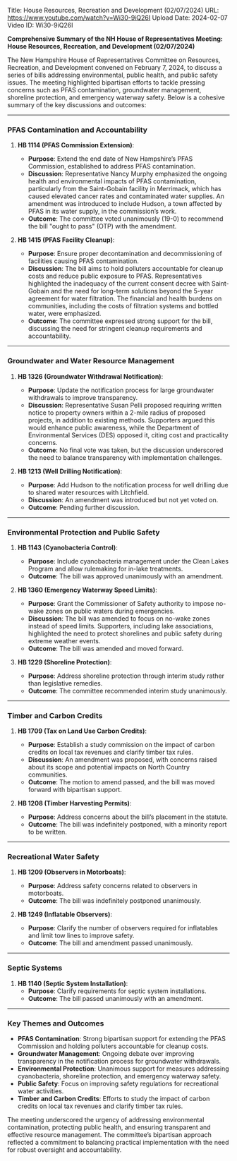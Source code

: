 Title: House Resources, Recreation and Development (02/07/2024)
URL: https://www.youtube.com/watch?v=Wi30-9iQ26I
Upload Date: 2024-02-07
Video ID: Wi30-9iQ26I

**Comprehensive Summary of the NH House of Representatives Meeting: House Resources, Recreation, and Development (02/07/2024)**

The New Hampshire House of Representatives Committee on Resources, Recreation, and Development convened on February 7, 2024, to discuss a series of bills addressing environmental, public health, and public safety issues. The meeting highlighted bipartisan efforts to tackle pressing concerns such as PFAS contamination, groundwater management, shoreline protection, and emergency waterway safety. Below is a cohesive summary of the key discussions and outcomes:

---

### **PFAS Contamination and Accountability**
1. **HB 1114 (PFAS Commission Extension)**:
   - **Purpose**: Extend the end date of New Hampshire’s PFAS Commission, established to address PFAS contamination.
   - **Discussion**: Representative Nancy Murphy emphasized the ongoing health and environmental impacts of PFAS contamination, particularly from the Saint-Gobain facility in Merrimack, which has caused elevated cancer rates and contaminated water supplies. An amendment was introduced to include Hudson, a town affected by PFAS in its water supply, in the commission’s work.
   - **Outcome**: The committee voted unanimously (19-0) to recommend the bill "ought to pass" (OTP) with the amendment.

2. **HB 1415 (PFAS Facility Cleanup)**:
   - **Purpose**: Ensure proper decontamination and decommissioning of facilities causing PFAS contamination.
   - **Discussion**: The bill aims to hold polluters accountable for cleanup costs and reduce public exposure to PFAS. Representatives highlighted the inadequacy of the current consent decree with Saint-Gobain and the need for long-term solutions beyond the 5-year agreement for water filtration. The financial and health burdens on communities, including the costs of filtration systems and bottled water, were emphasized.
   - **Outcome**: The committee expressed strong support for the bill, discussing the need for stringent cleanup requirements and accountability.

---

### **Groundwater and Water Resource Management**
1. **HB 1326 (Groundwater Withdrawal Notification)**:
   - **Purpose**: Update the notification process for large groundwater withdrawals to improve transparency.
   - **Discussion**: Representative Susan Pelli proposed requiring written notice to property owners within a 2-mile radius of proposed projects, in addition to existing methods. Supporters argued this would enhance public awareness, while the Department of Environmental Services (DES) opposed it, citing cost and practicality concerns.
   - **Outcome**: No final vote was taken, but the discussion underscored the need to balance transparency with implementation challenges.

2. **HB 1213 (Well Drilling Notification)**:
   - **Purpose**: Add Hudson to the notification process for well drilling due to shared water resources with Litchfield.
   - **Discussion**: An amendment was introduced but not yet voted on.
   - **Outcome**: Pending further discussion.

---

### **Environmental Protection and Public Safety**
1. **HB 1143 (Cyanobacteria Control)**:
   - **Purpose**: Include cyanobacteria management under the Clean Lakes Program and allow rulemaking for in-lake treatments.
   - **Outcome**: The bill was approved unanimously with an amendment.

2. **HB 1360 (Emergency Waterway Speed Limits)**:
   - **Purpose**: Grant the Commissioner of Safety authority to impose no-wake zones on public waters during emergencies.
   - **Discussion**: The bill was amended to focus on no-wake zones instead of speed limits. Supporters, including lake associations, highlighted the need to protect shorelines and public safety during extreme weather events.
   - **Outcome**: The bill was amended and moved forward.

3. **HB 1229 (Shoreline Protection)**:
   - **Purpose**: Address shoreline protection through interim study rather than legislative remedies.
   - **Outcome**: The committee recommended interim study unanimously.

---

### **Timber and Carbon Credits**
1. **HB 1709 (Tax on Land Use Carbon Credits)**:
   - **Purpose**: Establish a study commission on the impact of carbon credits on local tax revenues and clarify timber tax rules.
   - **Discussion**: An amendment was proposed, with concerns raised about its scope and potential impacts on North Country communities.
   - **Outcome**: The motion to amend passed, and the bill was moved forward with bipartisan support.

2. **HB 1208 (Timber Harvesting Permits)**:
   - **Purpose**: Address concerns about the bill’s placement in the statute.
   - **Outcome**: The bill was indefinitely postponed, with a minority report to be written.

---

### **Recreational Water Safety**
1. **HB 1209 (Observers in Motorboats)**:
   - **Purpose**: Address safety concerns related to observers in motorboats.
   - **Outcome**: The bill was indefinitely postponed unanimously.

2. **HB 1249 (Inflatable Observers)**:
   - **Purpose**: Clarify the number of observers required for inflatables and limit tow lines to improve safety.
   - **Outcome**: The bill and amendment passed unanimously.

---

### **Septic Systems**
1. **HB 1140 (Septic System Installation)**:
   - **Purpose**: Clarify requirements for septic system installations.
   - **Outcome**: The bill passed unanimously with an amendment.

---

### **Key Themes and Outcomes**
- **PFAS Contamination**: Strong bipartisan support for extending the PFAS Commission and holding polluters accountable for cleanup costs.
- **Groundwater Management**: Ongoing debate over improving transparency in the notification process for groundwater withdrawals.
- **Environmental Protection**: Unanimous support for measures addressing cyanobacteria, shoreline protection, and emergency waterway safety.
- **Public Safety**: Focus on improving safety regulations for recreational water activities.
- **Timber and Carbon Credits**: Efforts to study the impact of carbon credits on local tax revenues and clarify timber tax rules.

The meeting underscored the urgency of addressing environmental contamination, protecting public health, and ensuring transparent and effective resource management. The committee’s bipartisan approach reflected a commitment to balancing practical implementation with the need for robust oversight and accountability.